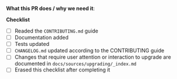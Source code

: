 **What this PR does / why we need it**:

**Checklist**
- [ ] Readed the `CONTRIBUTING.md` guide
- [ ] Documentation added
- [ ] Tests updated
- [ ] `CHANGELOG.md` updated according to the CONTRIBUTING guide
- [ ] Changes that require user attention or interaction to upgrade are documented in `docs/sources/upgrading/_index.md`
- [ ] Erased this checklist after completing it
